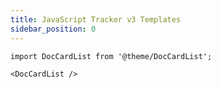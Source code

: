 ```yaml
---
title: JavaScript Tracker v3 Templates
sidebar_position: 0
---
```


```mdx-code-block
import DocCardList from '@theme/DocCardList';

<DocCardList />
```
